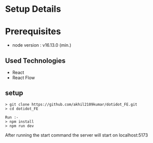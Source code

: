 # Setup Details

# Prerequisites
 - node version : v16.13.0 (min.)

## Used Technologies

- React
- React Flow

## setup
```
> git clone https://github.com/akhil2109kumar/dotidot_FE.git
> cd dotidot_FE

Run :-
> npm install
> npm run dev

```
After running the start command the server will start on localhost:5173


